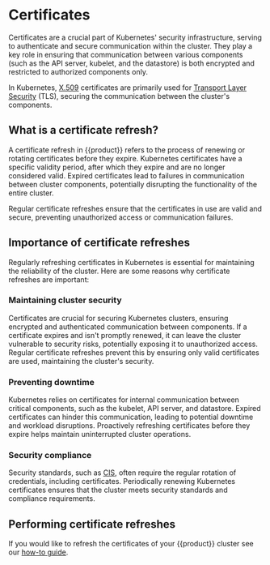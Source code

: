 # Certificates

Certificates are a crucial part of Kubernetes' security infrastructure, serving
to authenticate and secure communication within the cluster. They play a key
role in ensuring that communication between various components (such as the
API server, kubelet, and the datastore) is both encrypted and restricted to
authorized components only.

In Kubernetes, [X.509][] certificates are primarily used for
[Transport Layer Security][] (TLS), securing the communication between the
cluster's components.

## What is a certificate refresh?

A certificate refresh in {{product}} refers to the process of renewing or
rotating certificates before they expire. Kubernetes certificates have
a specific validity period, after which they expire and are no longer
considered valid. Expired certificates lead to failures in communication
between cluster components, potentially disrupting the functionality of the
entire cluster.

Regular certificate refreshes ensure that the certificates in use are valid and
secure, preventing unauthorized access or communication failures.

## Importance of certificate refreshes

Regularly refreshing certificates in Kubernetes is essential for maintaining
the reliability of the cluster. Here are some reasons why certificate refreshes
are important:

### Maintaining cluster security

Certificates are crucial for securing Kubernetes clusters, ensuring encrypted
and authenticated communication between components. If a certificate expires
and isn't promptly renewed, it can leave the cluster vulnerable to security
risks, potentially exposing it to unauthorized access. Regular certificate
refreshes prevent this by ensuring only valid certificates are used,
maintaining the cluster's security.

### Preventing downtime

Kubernetes relies on certificates for internal communication between critical
components, such as the kubelet, API server, and datastore. Expired
certificates can hinder this communication, leading to potential downtime and
workload disruptions. Proactively refreshing certificates before they expire
helps maintain uninterrupted cluster operations.

### Security compliance

Security standards, such as [CIS][], often require the regular rotation of
credentials, including certificates. Periodically renewing Kubernetes
certificates ensures that the cluster meets security standards and compliance
requirements.

## Performing certificate refreshes

If you would like to refresh the certificates of your {{product}} cluster see
our [how-to guide].

<!-- LINKS -->

[CIS]: https://www.cisecurity.org/controls
[Transport Layer Security]: https://datatracker.ietf.org/doc/html/rfc8446
[X.509]: https://datatracker.ietf.org/doc/html/rfc5280
[how-to guide]: /snap/howto/security/refresh-certs.md
